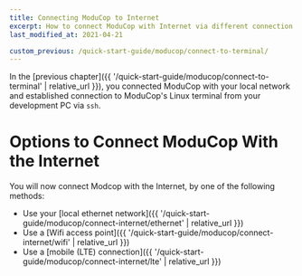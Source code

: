 ```yaml
---
title: Connecting ModuCop to Internet
excerpt: How to connect ModuCop with Internet via different connection options
last_modified_at: 2021-04-21

custom_previous: /quick-start-guide/moducop/connect-to-terminal/
---
```

In the [previous chapter]({{ '/quick-start-guide/moducop/connect-to-terminal' | relative_url }}), you connected ModuCop with your local network and established connection to ModuCop's Linux terminal from your development PC via `ssh`.

# Options to Connect ModuCop With the Internet
You will now connect Modcop with the Internet, by one of the following methods:
* Use your [local ethernet network]({{ '/quick-start-guide/moducop/connect-internet/ethernet' | relative_url }})
* Use a [Wifi access point]({{ '/quick-start-guide/moducop/connect-internet/wifi' | relative_url }})
* Use a [mobile (LTE) connection]({{ '/quick-start-guide/moducop/connect-internet/lte' | relative_url }})





